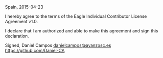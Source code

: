 Spain, 2015-04-23

I hereby agree to the terms of the Eagle Individual Contributor License
Agreement v1.0.

I declare that I am authorized and able to make this agreement and sign this
declaration.

Signed,
Daniel Campos danielcampos@avanzosc.es https://github.com/Daniel-CA
